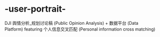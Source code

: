 # -user-portrait-
DJI 舆情分析_规划讨论稿 (Public Opinion Analysis) + 数据平台 (Data Platform) featuring 个人信息交叉匹配 (Personal information cross matching)
